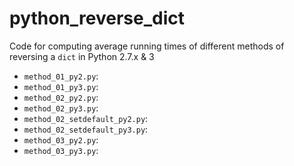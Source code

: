 # python_reverse_dict
Code for computing average running times of different methods of reversing a `dict` in Python 2.7.x &amp; 3

* `method_01_py2.py`:
* `method_01_py3.py`:
* `method_02_py2.py`:
* `method_02_py3.py`:
* `method_02_setdefault_py2.py`:
* `method_02_setdefault_py3.py`:
* `method_03_py2.py`:
* `method_03_py3.py`:
